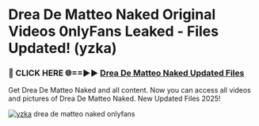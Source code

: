 # Drea De Matteo Naked Original Videos 0nlyFans Leaked - Files Updated! (yzka)

<h3>🔴 CLICK HERE 🌐==►► <a href="https://tinyurl.com/yckcrads" rel="nofollow">Drea De Matteo Naked Updated Files</a></h3>

Get Drea De Matteo Naked and all content. Now you can access all videos and pictures of Drea De Matteo Naked. New Updated Files 2025!

[![yzka](https://i.imgur.com/hpKpOFt.gif)](https://tinyurl.com/yckcrads)
drea de matteo naked onlyfans